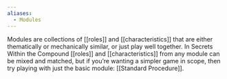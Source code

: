 ```yaml
---
aliases:
  - Modules
---
```

Modules are collections of [[roles]] and [[characteristics]] that are either thematically or mechanically similar, or just play well together. In Secrets Within the Compound [[roles]] and [[characteristics]] from any module can be mixed and matched, but if you’re wanting a simpler game in scope, then try playing with just the basic module: [[Standard Procedure]].